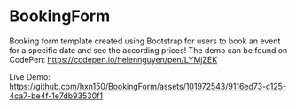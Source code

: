 # BookingForm

Booking form template created using Bootstrap for users to book an event for a specific date and see the according prices!
The demo can be found on CodePen: https://codepen.io/helennguyen/pen/LYMjZEK 

Live Demo: 
https://github.com/hxn150/BookingForm/assets/101972543/9116ed73-c125-4ca7-be4f-1e7db93530f1

